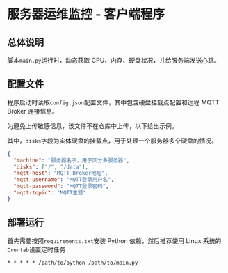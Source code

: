 # 服务器运维监控 - 客户端程序

## 总体说明

脚本`main.py`运行时，动态获取 CPU、内存、硬盘状况，并给服务端发送心跳。

## 配置文件

程序启动时读取`config.json`配置文件，其中包含硬盘挂载点配置和远程 MQTT Broker 连接信息。

为避免上传敏感信息，该文件不在仓库中上传，以下给出示例。

其中，`disks`字段为实体硬盘的挂载点，用于处理一个服务器多个硬盘的情况。

```json
{
  "machine": "服务器名字，用于区分多服务器",
  "disks": ["/", "/data"],
  "mqtt-host": "MQTT Broker地址",
  "mqtt-username": "MQTT登录用户名",
  "mqtt-password": "MQTT登录密码",
  "mqtt-topic": "MQTT主题"
}
```

## 部署运行

首先需要按照`requirements.txt`安装 Python 依赖，然后推荐使用 Linux 系统的`Crontab`设置定时任务

```crontab
* * * * * /path/to/python /path/to/main.py
```
